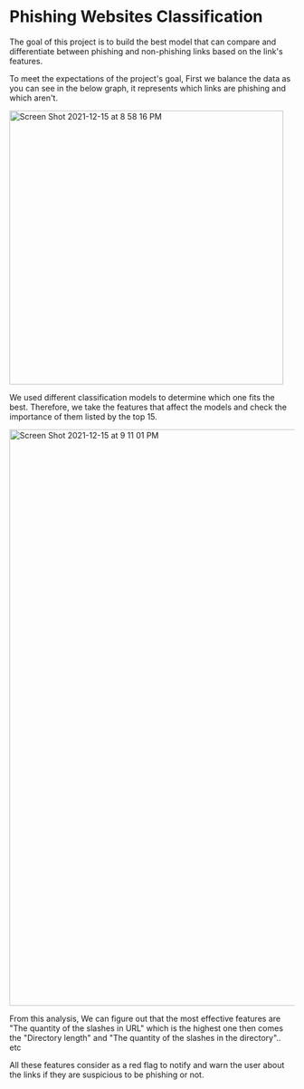 # Phishing Websites Classification 
The goal of this project is to build the best model that can compare and differentiate between phishing and non-phishing links based on the link's features.

To meet the expectations of the project's goal, First we balance the data as you can see in the below graph, it represents which links are phishing and which aren't.

<img width="484" alt="Screen Shot 2021-12-15 at 8 58 16 PM" src="https://user-images.githubusercontent.com/93079431/146240024-cbd2d9b2-78d5-4419-90fb-2d5559825342.png">

We used different classification models to determine which one fits the best.
Therefore, we take the features that affect the models and check the importance of them listed by the top 15.

<img width="1018" alt="Screen Shot 2021-12-15 at 9 11 01 PM" src="https://user-images.githubusercontent.com/93079431/146241820-89c78881-d99a-4223-bc88-71a0e533c73b.png">

From this analysis, We can figure out that the most effective features are "The quantity of the slashes in URL" which is the highest one then comes the "Directory length" and "The quantity of the slashes in the directory".. etc

All these features consider as a red flag to notify and warn the user about the links if they are suspicious to be phishing or not.
